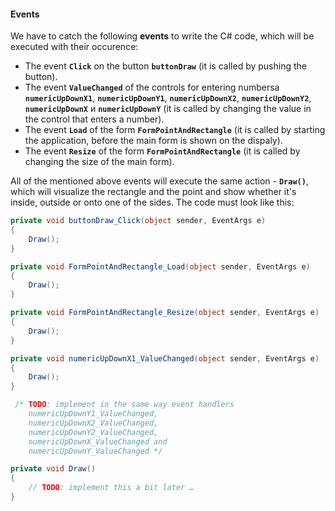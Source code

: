 #### Events

We have to catch the following **events** to write the C# code, which will be executed with their occurence:

*	The event **`Click`** on the button **`buttonDraw`** (it is called by pushing the button).
*	The event **`ValueChanged`** of the controls for entering numbersа **`numericUpDownX1`**, **`numericUpDownY1`**, **`numericUpDownX2`**, **`numericUpDownY2`**, **`numericUpDownX`** и **`numericUpDownY`** (it is called by changing the value in the control that enters a number).
*	The event **`Load`** of the form **`FormPointAndRectangle`** (it is called by starting the application, before the main form is shown on the dispaly).
*	The event **`Resize`** of the form **`FormPointAndRectangle`** (it is called by changing the size of the main form).

All of the mentioned above events will execute the same action - **`Draw()`**, which will visualize the rectangle and the point and show whether it's inside, outside or onto one of the sides. The code must look like this: 

```csharp
private void buttonDraw_Click(object sender, EventArgs e)
{
    Draw();
}

private void FormPointAndRectangle_Load(object sender, EventArgs e)
{
    Draw();
}

private void FormPointAndRectangle_Resize(object sender, EventArgs e)
{
    Draw();
}

private void numericUpDownX1_ValueChanged(object sender, EventArgs e)
{
    Draw();
}

 /* TODO: implement in the same way event handlers
    numericUpDownY1_ValueChanged, 
    numericUpDownX2_ValueChanged, 
    numericUpDownY2_ValueChanged, 
    numericUpDownX_ValueChanged and 
    numericUpDownY_ValueChanged */

private void Draw()
{
    // TODO: implement this a bit later …
}
```